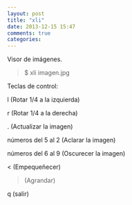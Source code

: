 ```yaml
---
layout: post
title: "xli"
date: 2013-12-15 15:47
comments: true
categories: 
---
```

Visor de imágenes.

>$ xli imagen.jpg

Teclas de control:

l (Rotar 1/4 a la izquierda)

r (Rotar 1/4 a la derecha)

. (Actualizar la imagen)

números del 5 al 2 (Aclarar la imagen)

números del 6 al 9 (Oscurecer la imagen)

< (Empequeñecer)

> (Agrandar)

q (salir)

